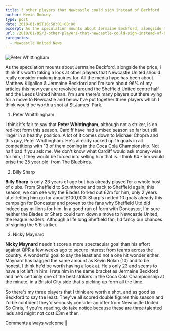 ```yaml
---
title: 3 other players that Newcastle could sign instead of Beckford
author: Kevin Doocey
type: post
date: 2010-01-05T16:58:01+00:00
excerpt: As the speculation mounts about Jermaine Beckford, alongside the price..
url: /2010/01/05/3-other-players-that-newcastle-could-sign-instead-of-beckford/
categories:
  - Newcastle United News
---
```


![Peter Whittingham](https://static.guim.co.uk/sys-images/Football/Pix/pictures/2009/10/24/1256413692446/Peter-Whittingham-of-Card-001.jpg)

As the speculation mounts about Jermaine Beckford, alongside the price, I think it's worth taking a look at other players that Newcastle United should really consider making inquiries for. All the media hype has been about Matthew Kilgallon & Jermaine Beckford and I'm sure about 96% of my articles this new year are revolved around the Sheffield United centre half and the Leeds United hitman. I'm sure there's many players out there vying for a move to Newcastle and below I've put together three players which I think would be worth a shot at St.James' Park.

1. Peter Whitthingham

I think it's fair to say that **Peter Whittingham**, although not a striker, is on red-hot form this season. Cardiff have had a mixed season so far but still linger in a healthy position. A lot of it comes down to Michael Chopra and this guy, Peter Whittingham. He's already racked up 15 goals in all competitions with 13 of them coming in the Coca Cola Championship. Not half bad if you ask me. We don't know what Cardiff would ask money-wise for him, if they would be forced into selling him that is. I think £4 - 5m would prise the 25 year old  from The Bluebirds.

2. Billy Sharp

**Billy Sharp** is only 23 years of age but has already played for a whole host of clubs. From Sheffield to Scunthorpe and back to Sheffield again, this season, we can see why the Blades forked out £2m for him, only 2 years after letting him go for about £100,000. Sharp's netted 10 goals already this campaign for Doncaster and proven to the fans why Sheffield Utd did indeed pay millions for him. In a good run of form with Doncaster, I'm sure neither the Blades or Sharp could turn down a move to Newcastle United, the league leaders. Although a life long Sheffield fan, I'd fancy our chances of signing the 5'6 striker.

3. Nicky Maynard

**Nicky Maynard** needn't score a more spectacular goal than his effort against QPR a few weeks ago to secure interest from teams across the country. A wonderful goal to say the least and not a one hit wonder either. Maynard has bagged the same amount as Kevin Nolan (10) and to be honest, I think he'd be worth having a look at. He's only 23 and seems to have a lot left in him. I rate him in the same bracket as Jermaine Beckford and he's certainly one of the best strikers in the Coca Cola Championship at the minute, in a Bristol City side that's picking up form all the time.

So there's my three players that I think are worth a shot, and as good as Beckford to say the least. They've all scored double figures this season and I'd be confident they'd seriously consider an offer from Newcastle United. So Chris, if you're reading, do take notice because these are three talented lads and might not cost £3m either.

Comments always welcome 🙂
